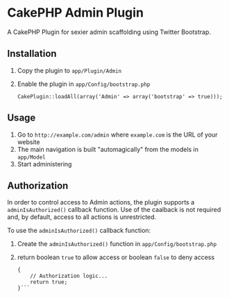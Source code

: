 # CakePHP Admin Plugin

A CakePHP Plugin for sexier admin scaffolding using Twitter Bootstrap.

## Installation

1. Copy the plugin to ``app/Plugin/Admin``
1. Enable the plugin in ``app/Config/bootstrap.php``

    ```CakePlugin::loadAll(array('Admin' => array('bootstrap' => true)));```

## Usage

1. Go to ``http://example.com/admin`` where ``example.com`` is the URL of your website
1. The main navigation is built "automagically" from the models in ``app/Model``
1. Start administering

## Authorization

In order to control access to Admin actions, the plugin supports a ``adminIsAuthorized()`` callback function. Use of the caalback is not required and, by default, access to all actions is unrestricted.

To use the ``adminIsAuthorized()`` callback function:

1. Create the ``adminIsAuthorized()`` function in ``app/Config/bootstrap.php``
1. return boolean ``true`` to allow access or boolean ``false`` to deny access

    ```function adminIsAuthorized()
    {
        // Authorization logic...
        return true;
    }```
